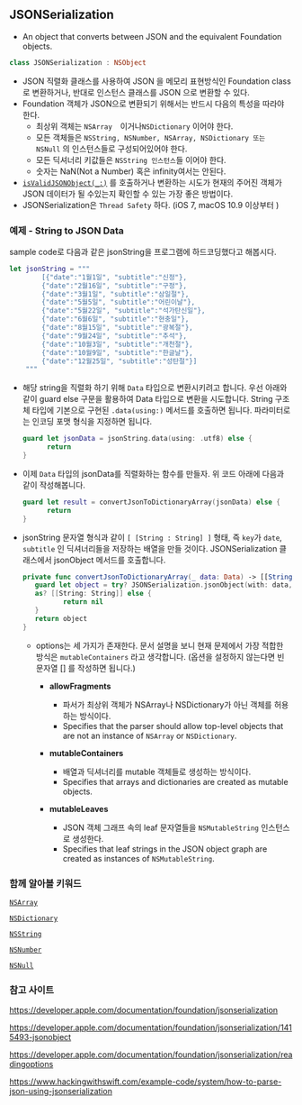 ## JSONSerialization

- An object that converts between JSON and the equivalent Foundation objects.

```swift
class JSONSerialization : NSObject
```

- JSON 직렬화 클래스를 사용하여 JSON 을 메모리 표현방식인 Foundation class로 변환하거나, 반대로 인스턴스 클래스를 JSON 으로 변환할 수 있다.
- Foundation 객체가 JSON으로 변환되기 위해서는 반드시 다음의 특성을 따라야 한다.
  - 최상위 객체는 `NSArray  `이거나` NSDictionary ` 이어야 한다.
  - 모든 객체들은 `NSString, NSNumber, NSArray, NSDictionary 또는 NSNull` 의 인스턴스들로 구성되어있어야 한다.
  - 모든 딕셔너리 키값들은 `NSString 인스턴스`들 이어야 한다.
  - 숫자는 NaN(Not a Number) 혹은 infinity여서는 안된다.
- [`isValidJSONObject(_:)`](https://developer.apple.com/documentation/foundation/jsonserialization/1418461-isvalidjsonobject) 를 호출하거나 변환하는 시도가 현재의 주어진 객체가 JSON 데이터가 될 수있는지 확인할 수 있는 가장 좋은 방법이다.
- JSONSerialization은 `Thread Safety` 하다. (iOS 7, macOS 10.9 이상부터 )



### 예제 - String to JSON Data

sample code로 다음과 같은 jsonString을 프로그램에 하드코딩했다고 해봅시다.

```swift
let jsonString = """
        [{"date":"1월1일", "subtitle":"신정"},
        {"date":"2월16일", "subtitle":"구정"},
        {"date":"3월1일", "subtitle":"삼일절"},
        {"date":"5월5일", "subtitle":"어린이날"},
        {"date":"5월22일", "subtitle":"석가탄신일"},
        {"date":"6월6일", "subtitle":"현충일"},
        {"date":"8월15일", "subtitle":"광복절"},
        {"date":"9월24일", "subtitle":"추석"},
        {"date":"10월3일", "subtitle":"개천절"},
        {"date":"10월9일", "subtitle":"한글날"},
        {"date":"12월25일", "subtitle":"성탄절"}]
    """
```

- 해당 string을 직렬화 하기 위해 `Data` 타입으로 변환시키려고 합니다. 우선 아래와 같이 guard else 구문을 활용하여 Data 타입으로 변환을 시도합니다. String 구조체 타입에 기본으로 구현된 `.data(using:)` 메서드를 호출하면 됩니다. 파라미터로는 인코딩 포맷 형식을 지정하면 됩니다.

  ```swift
  guard let jsonData = jsonString.data(using: .utf8) else {
    	return
  }
  ```

- 이제  `Data` 타입의 jsonData를 직렬화하는 함수를 만들자. 위 코드 아래에 다음과 같이 작성해봅니다.

  ```swift
  guard let result = convertJsonToDictionaryArray(jsonData) else {
    	return
  }
  ```

- jsonString 문자열 형식과 같이 `[ [String : String] ]` 형태, 즉 `key`가 `date`, `subtitle` 인 딕셔너리들을 저장하는 배열을 만들 것이다. JSONSerialization 클래스에서 jsonObject 메서드를 호출합니다.

  ```swift
  private func convertJsonToDictionaryArray(_ data: Data) -> [[String:String]]? {
   	 guard let object = try? JSONSerialization.jsonObject(with: data, options: .mutableContainers)
   	 as? [[String: String]] else {
     	 	return nil
   	 }
     return object
  }
  ```

  - options는 세 가지가 존재한다. 문서 설명을 보니 현재 문제에서 가장 적합한 방식은 `mutableContainers` 라고 생각합니다. (옵션을 설정하지 않는다면 빈 문자열 [] 를 작성하면 됩니다.)

    - **allowFragments** 

      - 파서가 최상위 객체가 NSArray나 NSDictionary가 아닌 객체를 허용하는 방식이다. 
      - Specifies that the parser should allow top-level objects that are not an instance of `NSArray` or `NSDictionary`.

    - **mutableContainers** 

      - 배열과 딕셔너리를 mutable 객체들로 생성하는 방식이다.
      -  Specifies that arrays and dictionaries are created as mutable objects.

    - **mutableLeaves** 

      - JSON 객체 그래프 속의 leaf 문자열들을 `NSMutableString` 인스턴스로 생성한다.
      - Specifies that leaf strings in the JSON object graph are created as instances of `NSMutableString`.

      

### 함께 알아볼 키워드

 [`NSArray`](https://developer.apple.com/documentation/foundation/nsarray)

[`NSDictionary`](https://developer.apple.com/documentation/foundation/nsdictionary)

[`NSString`](https://developer.apple.com/documentation/foundation/nsstring)

[`NSNumber`](https://developer.apple.com/documentation/foundation/nsnumber)

[`NSNull`](https://developer.apple.com/documentation/foundation/nsnull)



### 참고 사이트

https://developer.apple.com/documentation/foundation/jsonserialization

https://developer.apple.com/documentation/foundation/jsonserialization/1415493-jsonobject

https://developer.apple.com/documentation/foundation/jsonserialization/readingoptions

https://www.hackingwithswift.com/example-code/system/how-to-parse-json-using-jsonserialization

